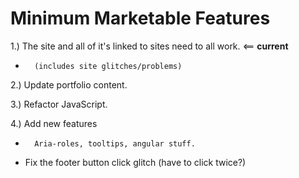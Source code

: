 Minimum Marketable Features
=====================

1.)     The site and all of it's linked to sites need to all work. <== **current**

   *       (includes site glitches/problems)

2.)     Update portfolio content.

3.)     Refactor JavaScript.

4.)     Add new features
	
   *       Aria-roles, tooltips, angular stuff.




*   Fix the footer button click glitch (have to click twice?)

